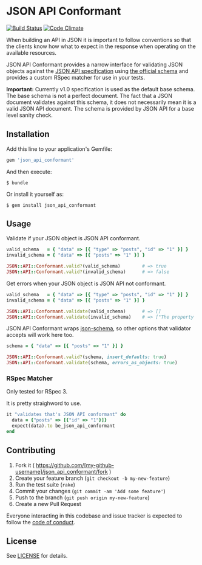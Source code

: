 # JSON API Conformant
[![Build Status](https://travis-ci.org/sebasoga/json_api_conformant.svg?branch=master)](https://travis-ci.org/sebasoga/json_api_conformant)
[![Code Climate](https://codeclimate.com/github/sebasoga/json_api_conformant/badges/gpa.svg)](https://codeclimate.com/github/sebasoga/json_api_conformant)

When building an API in JSON it is important to follow conventions so that the
clients know how what to expect in the response when operating on the available
resources.

JSON API Conformant provides a narrow interface for validating JSON objects
against the [JSON API specification](http://jsonapi.org/) using
[the official schema](http://jsonapi.org/schema) and provides a custom RSpec
matcher for use in your tests.

**Important:** Currently v1.0 specification is used as the default base schema.
The base schema is not a perfect document. The fact that a JSON document
validates against this schema, it does not necessarily mean it is a valid JSON
API document. The schema is provided by JSON API for a base level sanity check.

## Installation

Add this line to your application's Gemfile:

```ruby
gem 'json_api_conformant'
```

And then execute:

    $ bundle

Or install it yourself as:

    $ gem install json_api_conformant

## Usage

Validate if your JSON object is JSON API conformant.
```ruby
valid_schema   = { "data" => [{ "type" => "posts", "id" => "1" }] }
invalid_schema = { "data" => [{ "posts" => "1" }] }

JSON::API::Conformant.valid?(valid_schema)        # => true
JSON::API::Conformant.valid?(invalid_schema)      # => false
```

Get errors when your JSON object is JSON API not conformant.
```ruby
valid_schema   = { "data" => [{ "type" => "posts", "id" => "1" }] }
invalid_schema = { "data" => [{ "posts" => "1" }] }

JSON::API::Conformant.validate(valid_schema)      # => []
JSON::API::Conformant.validate(invalid_schema)    # => ["The property '#/' of type object did not match any of the..."]
```

JSON API Conformant wraps [json-schema](https://github.com/hoxworth/json-schema),
so other options that validator accepts will work here too.
```ruby
schema = { "data" => [{ "posts" => "1" }] }

JSON::API::Conformant.valid?(schema, insert_defaults: true)
JSON::API::Conformant.validate(schema, errors_as_objects: true)
```


### RSpec Matcher
Only tested for RSpec 3.

It is pretty straighword to use.
```ruby
it "validates that's JSON API conformant" do
  data = {"posts" => [{"id" => "1"}]}
  expect(data).to be_json_api_conformant
end
```

## Contributing

1. Fork it ( https://github.com/[my-github-username]/json_api_conformant/fork )
2. Create your feature branch (`git checkout -b my-new-feature`)
3. Run the test suite (`rake`)
4. Commit your changes (`git commit -am 'Add some feature'`)
5. Push to the branch (`git push origin my-new-feature`)
6. Create a new Pull Request

Everyone interacting in this codebase and issue tracker is expected to follow
the [code of conduct](https://github.com/sebasoga/json_api_conformant/blob/master/CODE_OF_CONDUCT.md).

## License

See [LICENSE](https://github.com/sebasoga/json_api_conformant/blob/master/LICENSE.txt)
for details.

